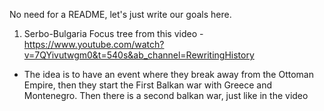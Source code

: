 No need for a README, let's just write our goals here.

1. Serbo-Bulgaria Focus tree from this video - https://www.youtube.com/watch?v=7QYivutwgm0&t=540s&ab_channel=RewritingHistory
- The idea is to have an event where they break away from the Ottoman Empire, then they start the First Balkan war with Greece and Montenegro. Then there is a second balkan war, just like in the video
